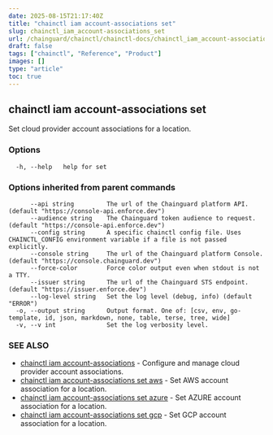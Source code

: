 ```yaml
---
date: 2025-08-15T21:17:40Z
title: "chainctl iam account-associations set"
slug: chainctl_iam_account-associations_set
url: /chainguard/chainctl/chainctl-docs/chainctl_iam_account-associations_set/
draft: false
tags: ["chainctl", "Reference", "Product"]
images: []
type: "article"
toc: true
---
```

## chainctl iam account-associations set

Set cloud provider account associations for a location.

### Options

```
  -h, --help   help for set
```

### Options inherited from parent commands

```
      --api string         The url of the Chainguard platform API. (default "https://console-api.enforce.dev")
      --audience string    The Chainguard token audience to request. (default "https://console-api.enforce.dev")
      --config string      A specific chainctl config file. Uses CHAINCTL_CONFIG environment variable if a file is not passed explicitly.
      --console string     The url of the Chainguard platform Console. (default "https://console.chainguard.dev")
      --force-color        Force color output even when stdout is not a TTY.
      --issuer string      The url of the Chainguard STS endpoint. (default "https://issuer.enforce.dev")
      --log-level string   Set the log level (debug, info) (default "ERROR")
  -o, --output string      Output format. One of: [csv, env, go-template, id, json, markdown, none, table, terse, tree, wide]
  -v, --v int              Set the log verbosity level.
```

### SEE ALSO

* [chainctl iam account-associations](/chainguard/chainctl/chainctl-docs/chainctl_iam_account-associations/)	 - Configure and manage cloud provider account associations.
* [chainctl iam account-associations set aws](/chainguard/chainctl/chainctl-docs/chainctl_iam_account-associations_set_aws/)	 - Set AWS account association for a location.
* [chainctl iam account-associations set azure](/chainguard/chainctl/chainctl-docs/chainctl_iam_account-associations_set_azure/)	 - Set AZURE account association for a location.
* [chainctl iam account-associations set gcp](/chainguard/chainctl/chainctl-docs/chainctl_iam_account-associations_set_gcp/)	 - Set GCP account association for a location.

